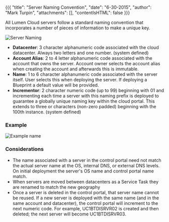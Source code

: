 {{{
  "title": "Server Naming Convention",
  "date": "6-30-2015",
  "author": "Mark Turpin",
  "attachments": [],
  "contentIsHTML": false
}}}

All Lumen Cloud servers follow a standard naming convention that incorporates a number of pieces of information to make a unique key.

![Server Naming](../images/server-naming-convention-01.png)

* **Datacenter**: 3 character alphanumeric code associated with the cloud datacenter.  Always two letters and one number. (system defined)
* **Account Alias**: 2 to 4 letter alphanumeric code associated with the account that owns the server.  Account owner selects the account alias when creating the account and afterwards this is immutable.
* **Name**: 1 to 6 character alphanumeric code associated with the server itself.  User selects this when deploying the server.  If deploying a Blueprint a default value will be provided.
* **Incrementor**: 2 character numeric code (up to 99) beginning with 01 and incrementing each time a server with this naming prefix is deployed to guarantee a globally unique naming key within the cloud portal. This extends to three or characters (non-zero padded) beginning with the 100th instance.  (system defined)

### Example

![Example name](../images/server-naming-convention-02.png)

### Considerations
* The name associated with a server in the control portal need not match the actual server name at the OS, internal DNS, or external DNS levels.  On initial deployment the server's OS name and control portal name match.
* When servers are moved between datacenters as a Service Task they are renamed to match the new geography
* Once a server is deleted in the control portal, that server name cannot be reused.  If a new server is deployed with the same name (and in the same account and datacenter), the control portal will increment to the next numeric code.  For example, UC1BTDISRVR02 is created and then deleted; the next server will become UC1BTDISRVR03.
